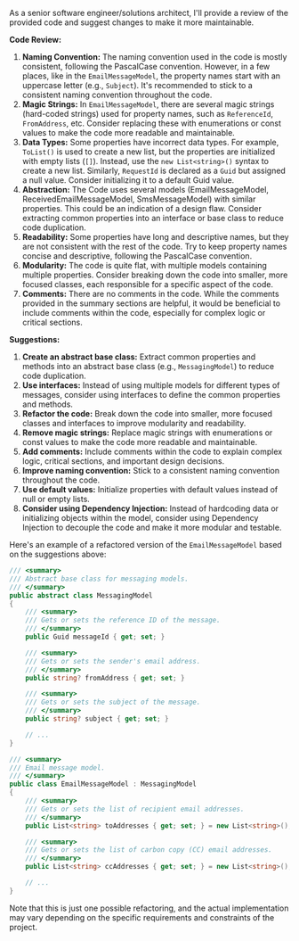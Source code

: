 As a senior software engineer/solutions architect, I'll provide a review of the provided code and suggest changes to make it more maintainable.

**Code Review:**

1. **Naming Convention:** The naming convention used in the code is mostly consistent, following the PascalCase convention. However, in a few places, like in the `EmailMessageModel`, the property names start with an uppercase letter (e.g., `Subject`). It's recommended to stick to a consistent naming convention throughout the code.
2. **Magic Strings:** In `EmailMessageModel`, there are several magic strings (hard-coded strings) used for property names, such as `ReferenceId`, `FromAddress`, etc. Consider replacing these with enumerations or const values to make the code more readable and maintainable.
3. **Data Types:** Some properties have incorrect data types. For example, `ToList()` is used to create a new list, but the properties are initialized with empty lists (`[]`). Instead, use the `new List<string>()` syntax to create a new list. Similarly, `RequestId` is declared as a `Guid` but assigned a null value. Consider initializing it to a default Guid value.
4. **Abstraction:** The Code uses several models (EmailMessageModel, ReceivedEmailMessageModel, SmsMessageModel) with similar properties. This could be an indication of a design flaw. Consider extracting common properties into an interface or base class to reduce code duplication.
5. **Readability:** Some properties have long and descriptive names, but they are not consistent with the rest of the code. Try to keep property names concise and descriptive, following the PascalCase convention.
6. **Modularity:** The code is quite flat, with multiple models containing multiple properties. Consider breaking down the code into smaller, more focused classes, each responsible for a specific aspect of the code.
7. **Comments:** There are no comments in the code. While the comments provided in the summary sections are helpful, it would be beneficial to include comments within the code, especially for complex logic or critical sections.

**Suggestions:**

1. **Create an abstract base class:** Extract common properties and methods into an abstract base class (e.g., `MessagingModel`) to reduce code duplication.
2. **Use interfaces:** Instead of using multiple models for different types of messages, consider using interfaces to define the common properties and methods.
3. **Refactor the code:** Break down the code into smaller, more focused classes and interfaces to improve modularity and readability.
4. **Remove magic strings:** Replace magic strings with enumerations or const values to make the code more readable and maintainable.
5. **Add comments:** Include comments within the code to explain complex logic, critical sections, and important design decisions.
6. **Improve naming convention:** Stick to a consistent naming convention throughout the code.
7. **Use default values:** Initialize properties with default values instead of null or empty lists.
8. **Consider using Dependency Injection:** Instead of hardcoding data or initializing objects within the model, consider using Dependency Injection to decouple the code and make it more modular and testable.

Here's an example of a refactored version of the `EmailMessageModel` based on the suggestions above:
```csharp
/// <summary>
/// Abstract base class for messaging models.
/// </summary>
public abstract class MessagingModel
{
    /// <summary>
    /// Gets or sets the reference ID of the message.
    /// </summary>
    public Guid messageId { get; set; }

    /// <summary>
    /// Gets or sets the sender's email address.
    /// </summary>
    public string? fromAddress { get; set; }

    /// <summary>
    /// Gets or sets the subject of the message.
    /// </summary>
    public string? subject { get; set; }

    // ...
}

/// <summary>
/// Email message model.
/// </summary>
public class EmailMessageModel : MessagingModel
{
    /// <summary>
    /// Gets or sets the list of recipient email addresses.
    /// </summary>
    public List<string> toAddresses { get; set; } = new List<string>();

    /// <summary>
    /// Gets or sets the list of carbon copy (CC) email addresses.
    /// </summary>
    public List<string> ccAddresses { get; set; } = new List<string>();

    // ...
}
```
Note that this is just one possible refactoring, and the actual implementation may vary depending on the specific requirements and constraints of the project.
